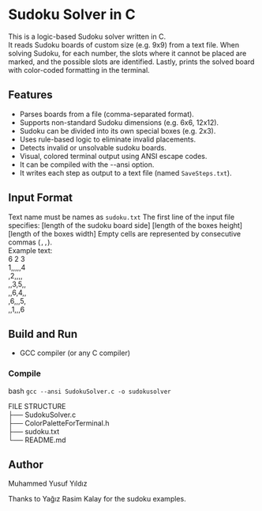 # Sudoku Solver in C

This is a logic-based Sudoku solver written in C.  
It reads Sudoku boards of custom size (e.g. 9x9) from a text file.
When solving Sudoku, for each number, the slots where it cannot be placed are marked, and the possible slots are identified.
Lastly, prints the solved board with color-coded formatting in the terminal.

## Features

- Parses boards from a file (comma-separated format).
- Supports non-standard Sudoku dimensions (e.g. 6x6, 12x12).
- Sudoku can be divided into its own special boxes (e.g. 2x3).
- Uses rule-based logic to eliminate invalid placements.
- Detects invalid or unsolvable sudoku boards.
- Visual, colored terminal output using ANSI escape codes.
- It can be compiled with the --ansi option.
- It writes each step as output to a text file (named `SaveSteps.txt`).

## Input Format

Text name must be names as `sudoku.txt`
The first line of the input file specifies:
[length of the sudoku board side] [length of the boxes height] [length of the boxes width]
Empty cells are represented by consecutive commas (`,,`).  
Example text:  
  6 2 3  
  1,,,,,4  
  ,2,,,,  
  ,,3,5,,  
  ,,6,4,,  
  ,6,,,5,  
  ,,1,,,6  

## Build and Run

- GCC compiler (or any C compiler)

### Compile

bash
`gcc --ansi SudokuSolver.c -o sudokusolver`

FILE STRUCTURE  
├── SudokuSolver.c  
├── ColorPaletteForTerminal.h  
├── sudoku.txt  
└── README.md  

## Author
Muhammed Yusuf Yıldız

Thanks to Yağız Rasim Kalay for the sudoku examples.
